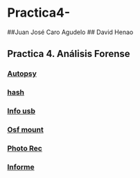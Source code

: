 # Practica4-



##Juan José Caro Agudelo ## David Henao
## Practica 4. Análisis Forense

### [Autopsy](https://github.com/jjcaro98/Practica4-G9/tree/master/Autopsy)

### [hash](https://github.com/jjcaro98/Practica4-G9/tree/master/Hash)

### [Info usb](https://github.com/jjcaro98/Practica4-G9/tree/master/INFO%20USB)

### [Osf mount](https://github.com/jjcaro98/Practica4-G9/tree/master/OSFMount)

### [Photo Rec](https://github.com/jjcaro98/Practica4-G9/tree/master/PhotoRec)

### [Informe](https://github.com/jjcaro98/Practica4-G9/blob/master/Puntos%20del%201%20al%204.docx)
